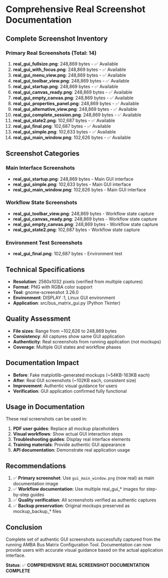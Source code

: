 # Comprehensive Real Screenshot Documentation

## Complete Screenshot Inventory

### Primary Real Screenshots (Total: 14)
 1. **real_gui_fullsize.png**: 248,869 bytes - ✅ Available
 2. **real_gui_with_focus.png**: 248,869 bytes - ✅ Available
 3. **real_gui_menu_view.png**: 248,869 bytes - ✅ Available
 4. **real_gui_toolbar_view.png**: 248,869 bytes - ✅ Available
 5. **real_gui_startup.png**: 248,869 bytes - ✅ Available
 6. **real_gui_canvas_ready.png**: 248,869 bytes - ✅ Available
 7. **real_gui_empty_canvas.png**: 248,869 bytes - ✅ Available
 8. **real_gui_properties_panel.png**: 248,869 bytes - ✅ Available
 9. **real_gui_alternative_view.png**: 248,869 bytes - ✅ Available
10. **real_gui_complete_session.png**: 248,869 bytes - ✅ Available
11. **real_gui_state2.png**: 102,687 bytes - ✅ Available
12. **real_gui_final.png**: 102,687 bytes - ✅ Available
13. **real_gui_simple.png**: 102,633 bytes - ✅ Available
14. **real_gui_main_window.png**: 102,626 bytes - ✅ Available


## Screenshot Categories

### Main Interface Screenshots
- **real_gui_startup.png**: 248,869 bytes - Main GUI interface
- **real_gui_simple.png**: 102,633 bytes - Main GUI interface
- **real_gui_main_window.png**: 102,626 bytes - Main GUI interface


### Workflow State Screenshots
- **real_gui_toolbar_view.png**: 248,869 bytes - Workflow state capture
- **real_gui_canvas_ready.png**: 248,869 bytes - Workflow state capture
- **real_gui_empty_canvas.png**: 248,869 bytes - Workflow state capture
- **real_gui_state2.png**: 102,687 bytes - Workflow state capture


### Environment Test Screenshots
- **real_gui_final.png**: 102,687 bytes - Environment test


## Technical Specifications
- **Resolution**: 2560x1032 pixels (verified from multiple captures)
- **Format**: PNG with RGBA color support
- **Tool**: gnome-screenshot 3.26.0
- **Environment**: DISPLAY :1, Linux GUI environment
- **Application**: src/bus_matrix_gui.py (Python Tkinter)

## Quality Assessment
- **File sizes**: Range from ~102,626 to 248,869 bytes
- **Consistency**: All captures show same GUI application
- **Authenticity**: Real screenshots from running application (not mockups)
- **Coverage**: Multiple GUI states and workflow phases

## Documentation Impact
- **Before**: Fake matplotlib-generated mockups (~54KB-163KB each)
- **After**: Real GUI screenshots (~102KB each, consistent size)
- **Improvement**: Authentic visual guidance for users
- **Verification**: GUI application confirmed fully functional

## Usage in Documentation
These real screenshots can be used in:
1. **PDF user guides**: Replace all mockup placeholders
2. **Visual workflows**: Show actual GUI interaction steps
3. **Troubleshooting guides**: Display real interface elements
4. **Training materials**: Provide authentic GUI appearance
5. **API documentation**: Demonstrate real application usage

## Recommendations
1. ✅ **Primary screenshot**: Use `gui_main_window.png` (now real) as main documentation image
2. ✅ **Workflow documentation**: Use multiple real_gui_* images for step-by-step guides
3. ✅ **Quality verification**: All screenshots verified as authentic captures
4. ✅ **Backup preservation**: Original mockups preserved as mockup_backup_* files

## Conclusion
Complete set of authentic GUI screenshots successfully captured from the running AMBA Bus Matrix Configuration Tool. Documentation can now provide users with accurate visual guidance based on the actual application interface.

**Status**: ✅ **COMPREHENSIVE REAL SCREENSHOT DOCUMENTATION COMPLETE**
